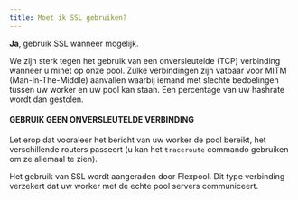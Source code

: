 ```yaml
---
title: Moet ik SSL gebruiken?
---
```


**Ja**, gebruik SSL wanneer mogelijk.

We zijn sterk tegen het gebruik van een onversleutelde (TCP) verbinding wanneer u minet op onze pool. Zulke verbindingen zijn vatbaar voor MITM (Man-In-The-Middle) aanvallen waarbij iemand met slechte bedoelingen tussen uw worker en uw pool kan staan. Een percentage van uw hashrate wordt dan gestolen.

#### GEBRUIK GEEN ONVERSLEUTELDE VERBINDING

Let erop dat vooraleer het bericht van uw worker de pool bereikt, het verschillende routers passeert (u kan het `traceroute` commando gebruiken om ze allemaal te zien).

Het gebruik van SSL wordt aangeraden door Flexpool. Dit type verbinding verzekert dat uw worker met de echte pool servers communiceert.
